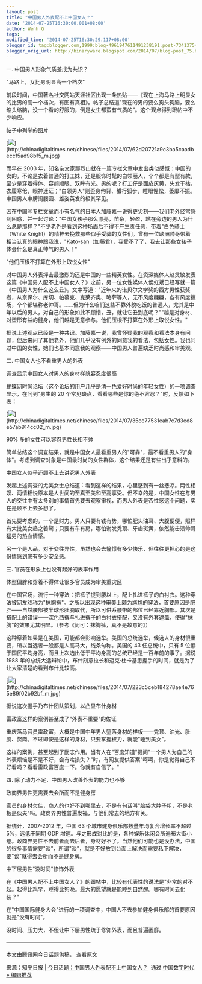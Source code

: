 ```yaml
---
layout: post
title: "中国男人外表配不上中国女人？"
date: '2014-07-25T16:30:00.001+08:00'
author: Wenh Q
tags:
modified_time: '2014-07-25T16:30:29.117+08:00'
blogger_id: tag:blogger.com,1999:blog-4961947611491238191.post-7341375450272077969
blogger_orig_url: http://binaryware.blogspot.com/2014/07/blog-post_75.html
---
```

一.
中国男人形象气质差成为共识？



"马路上，女比男明显高一个档次"



前段时间，中国著名社交网站天涯社区出现一条热贴——《现在上海马路上明显女的比男的高一个档次，有图有真相》。帖子总结道"现在的男的要么狗头狗脑，要么缩头缩脑，没一个看的舒服的，倒是女生都蛮有气质的"。这个观点得到跟帖中不少响应。



帖子中列举的图片



[![](https://images-blogger-opensocial.googleusercontent.com/gadgets/proxy?url=http%3A%2F%2Fchinadigitaltimes.net%2Fchinese%2Ffiles%2F2014%2F07%2F62d20721a9c3ba5caadbeccf5ad98bf5_m.jpg&container=blogger&gadget=a&rewriteMime=image%2F*)](http://chinadigitaltimes.net/chinese/files/2014/07/62d20721a9c3ba5caadbeccf5ad98bf5_m.jpg)



而早在 2003
年，知名杂文家鄢烈山就在一篇专栏文章中发出类似感慨：中国的女的，不论是衣着普通的打工妹，还是服饰时髦的白领丽人，个个都是有型有款，至少是穿着得体、容颜顺眼、双眸有光。男的呢？打工仔是面皮灰黄，头发干枯，衣履寒伧，眼神迷茫；"白领男人"则歪身佝背、蟹行狐步，睡眼惺忪，萎靡不振。中国男人中膀阔腰圆、雄姿英发的极其罕见。



因在中国写专栏文章而小有名气的日本人加藤嘉一说得更尖刻——我们老外经常感到困惑，并一起讨论："中国女孩子那么漂亮，苗条，轻盈，站在旁边的男人为什么总是那样？"不少老外是看到这种场面后不得不产生责任感，带着"白色骑士（White
Knight）的精神去挽救那些似乎受骗的女性们。曾有一位欧洲帅哥带着相当认真的眼神跟我说，"Kato-san（加藤君），我受不了了，我去让那些女孩子体会什么是真正帅气的男人！"



"他们压根不打算在外形上取悦女性"



对中国男人外表抨击最激烈的还是中国的一些精英女性。在资深媒体人赵灵敏发表这篇《中国男人配不上中国女人？》之前，另一位女性媒体人侯虹斌已经写就一篇《中国男人为什么这么丑》。文中写道："近年来的诺贝尔文学奖的西方男性获奖者，从奈保尔、库切、帕慕克、克莱齐奥、略萨等人，无不风度翩翩，各有风度擅场，个个都堪称老帅哥。……但为什么咱们这些不靠外貌吃饭的普通人，尤其是中年以后的男人，对自己的形象如此不顾惜，丑，就让它丑到底呢？""越是对身材、对塑形有益的健身，他们越是无意参与。他们压根不打算在外形上取悦女性。"



据说上述观点已经是一种共识。加藤嘉一说，我曾怀疑我的观察和看法本身有问题，但后来问了其他老外，他们几乎没有例外的同意我的看法，包括女性。我也问过中国的女性，她们也基本同意我的观察——中国男人普遍缺乏时尚感和审美观。



二. 中国女人也不看重男人的外表



调查显示中国女人对男人的身材样貌容忍度很高



蝴蝶网时尚论坛（这个论坛的用户几乎是清一色爱好时尚的年轻女性）的一项调查显示，在问到"男生的
20 个常见缺点，看看哪些是你的绝不容忍？"时，反馈如下表：



[![](https://images-blogger-opensocial.googleusercontent.com/gadgets/proxy?url=http%3A%2F%2Fchinadigitaltimes.net%2Fchinese%2Ffiles%2F2014%2F07%2F35ce77531eab7c7d3ed8e57ab914cc02_m.jpg&container=blogger&gadget=a&rewriteMime=image%2F*)](http://chinadigitaltimes.net/chinese/files/2014/07/35ce77531eab7c7d3ed8e57ab914cc02_m.jpg)



90% 多的女性可以容忍男性长相不帅



简单总结这个调查结果，就是中国女人最看重男人的"可靠"，最不看重男人的"身体"。考虑到调查对象是中国最时尚的女性群体，这个结果还是有些出乎意料的。



中国女人似乎还顾不上去讲究男人外表



发起上述调查的尤美女士总结道：看到这样的结果，心里感到有一丝悲凉。两性相娱、两情相悦原本是人世间的至真至美和至高享受。但不幸的是，中国女性在与男人的交往中有太多别的事情首先要去观察审视，而男人外表是否性感这个问题，实在是顾不上去多想了。



首先要考虑的，一个是财力。男人只要有钱有势，哪怕肥头油耳、大腹便便，照样有大批美女趋之若鹜；只要有车有房，哪怕谢发秃顶、牙齿斑黄，依然能击溃帅哥猛男的热血情感。



另一个是人品。对于交往异性，虽然也会去憧憬有多少快乐，但往往更担心的是这份情感到底有多少安全感。



三. 官员在形象上也没有起好的表率作用



体型偏胖和穿着不得体让很多官员成为审美重灾区



在中国官场，流行一种穿法：把裤子提到腰以上，配上扎进裤子的白衬衣。这种穿法被网友戏称为"抹胸裤"。之所以出现这种审美上颇为尴尬的穿法，首要原因是肥胖——自然腰部被半球形肚腩取代，所以可供系腰带的部位已经靠近胸部。其次是搭配上的错误——深色西裤与扎进裤子的白衬衣搭配，又没有外套遮盖，使得"抹胸"的效果尤其明显。（参考《闵可：抹胸裤，真不是故意的》）



这种穿着如果是在美国，可能都会影响选举。美国的总统选举，候选人的身材很重要，所以当选者一般都是人高马大，线条匀称。美国的
43 任总统中，只有 5
位低于国民平均身高，而且上次选出低于平均身高的总统已经是一百年前的事了。据说
1988
年的总统大选辩论中，布什刻意拉长和迈克·杜卡基思握手的时间，就是为了让大家清楚的看到布什比较高。



[![](https://images-blogger-opensocial.googleusercontent.com/gadgets/proxy?url=http%3A%2F%2Fchinadigitaltimes.net%2Fchinese%2Ffiles%2F2014%2F07%2F223c5ceb184278ae4e765e89f02b92bf_m.jpg&container=blogger&gadget=a&rewriteMime=image%2F*)](http://chinadigitaltimes.net/chinese/files/2014/07/223c5ceb184278ae4e765e89f02b92bf_m.jpg)



据说这次握手乃布什团队策划，以凸显布什身材



雷政富这样的案例甚至成了"外表不重要"的佐证



重庆落马官员雷政富，大概是中国中年男人堕落身材的样板——秃顶、油光、肚腩、赘肉。不过即使是这样的身材，只要掌握权力，就能"睡到美女"。



这样的案例，甚至起到了励志作用。当有人在"百度知道"提问"一个男人为自己的外表烦恼是不是不好，会有啥损失？"时，有网友提供答案"呵呵，你是觉得自己不好看吗？看看雷政富百度一下。你就有自信了。"



四. 除了动力不足，中国男人改善外表的能力也不够



政商界男性更需要去会所而不是健身房



官员的身材欠佳，商人的也好不到哪里去，不是有句话叫"脑袋大脖子粗，不是老板是伙夫"吗。政商界男性普遍发福，与他们常去的地方有关。



据统计，2007-2012 年，中国 63 个城市健身俱乐部数量年均复合增长率不超过
5%，远低于同期 GDP
增速。与之形成对比的是，各种娱乐休闲会所遍布大街小巷。政商界男性不去前者而去后者，身材好不了。当然他们可能也是没办法，中国的很多事情需要"谈"，所谓"谈"，就是不好放到台面上解决而需要私下解决，要"谈"就得去会所而不是健身房。



中下层男性"没时间"修饰外表



在《中国男人配不上中国女人？》的跟帖中，比较有代表性的说法是"非常的对不起。起得比鸡早，睡得比狗晚。最大的愿望就是能睡到自然醒。哪有时间去化装？"



在"中国国际健身大会"进行的一项调查中，中国人不去参加健身俱乐部的首要原因就是"没有时间"。



没时间、压力大，不但让中下层男性疏于修饰外表，而且普遍萎靡。



————————————————



本文由腾讯网今日话题供稿， 查看原文


来源：[知乎日报 |
今日话题：中国男人外表配不上中国女人？](http://feedproxy.google.com/~r/chinagfwblog/~3/QzEMknalKGg/)  通过 [中国数字时代
»
编辑推荐](http://pipes.yahoo.com/pipes/pipe.info?_id=4ebbe79f06d4342d785a0cab9913dc0c)
